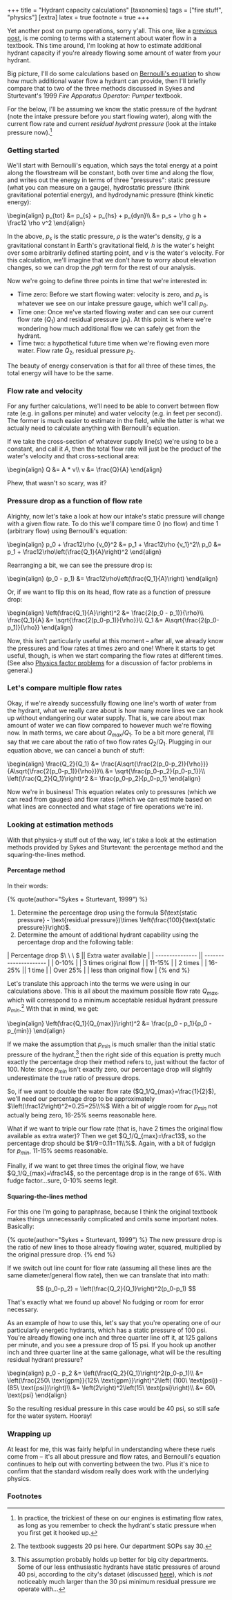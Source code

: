 +++
title = "Hydrant capacity calculations"
[taxonomies]
tags = ["fire stuff", "physics"]
[extra]
latex = true
footnote = true
+++

Yet another post on pump operations, sorry y'all. This one, like a
[previous post](/posts/head-pressure), is me coming to terms with a
statement about water flow in a textbook. This time around, I'm looking at
how to estimate additional hydrant capacity if you're already flowing some
amount of water from your hydrant.

Big picture, I'll do some calculations based on [Bernoulli's
equation](/posts/bernoulli-and-pressure) to show how much additional water
flow a hydrant can provide, then I'll briefly compare that to two of the
three methods discussed in Sykes and Sturtevant's 1999 *Fire Apparatus
Operator: Pumper* textbook.

<!-- more -->

For the below, I'll be assuming we know the static pressure of the hydrant
(note the intake pressure before you start flowing water), along with the
current flow rate and current *residual hydrant pressure* (look at the
intake pressure now).[^1]

### Getting started

We'll start with Bernoulli's equation, which says the total energy at a
point along the flowstream will be constant, both over time and along the
flow, and writes out the energy in terms of three "pressures": static
pressure (what you can measure on a gauge), hydrostatic pressure (think
gravitational potential energy), and hydrodynamic pressure (think kinetic
energy):

\begin{align}
p_{tot} &= p_{s} + p_{hs} + p_{dyn}\\\\
        &= p_s + \rho g h + \frac12 \rho v^2
\end{align}

In the above, $p_s$ is the static pressure, $\rho$ is the water's density,
$g$ is a gravitational constant in Earth's gravitational field, $h$ is the
water's height over some arbitrarily defined starting point, and $v$ is the
water's velocity. For this calculation, we'll imagine that we don't have to
worry about elevation changes, so we can drop the $\rho g h$ term for the
rest of our analysis.

Now we're going to define three points in time that we're interested in: 

* Time zero: Before we start flowing water: velocity is zero, and $p_s$ is
  whatever we see on our intake pressure gauge, which we'll call $p_0$.
* Time one: Once we've started flowing water and can see our current flow
    rate ($Q_1$) and residual pressure ($p_1$). At this point is where
    we're wondering how much additional flow we can safely get from the
    hydrant.
* Time two: a hypothetical future time when we're flowing even more water.
    Flow rate $Q_2$, residual pressure $p_2$.

The beauty of energy conservation is that for all three of these times, the
total energy will have to be the same.

### Flow rate and velocity
For any further calculations, we'll need to be able to convert between flow
rate (e.g. in gallons per minute) and water velocity (e.g. in feet per
second). The former is much easier to estimate in the field, while the
latter is what we actually need to calculate anything with Bernoulli's
equation.

If we take the cross-section of whatever supply line(s) we're
using to be a constant, and call it $A$, then the total flow rate will just
be the product of the water's velocity and that cross-sectional area:

\begin{align}
Q &= A * v\\\\
v &= \frac{Q}{A}
\end{align}

Phew, that wasn't so scary, was it?

### Pressure drop as a function of flow rate
Alrighty, now let's take a look at how our intake's static pressure will
change with a given flow rate. To do this we'll compare time 0 (no flow)
and time 1 (arbitrary flow) using Bernoulli's equation:

\begin{align}
p_0 + \frac12\rho {v_0}^2 &= p_1 + \frac12\rho {v_1}^2\\\\
p_0 &= p_1 + \frac12\rho\left(\frac{Q_1}{A}\right)^2
\end{align}

Rearranging a bit, we can see the pressure drop is:

\begin{align}
(p_0 - p_1) &= \frac12\rho\left(\frac{Q_1}{A}\right)
\end{align}

Or, if we want to flip this on its head, flow rate as a function of
pressure drop:

\begin{align}
\left(\frac{Q_1}{A}\right)^2 &= \frac{2(p_0 - p_1)}{\rho}\\\\
\frac{Q_1}{A} &= \sqrt{\frac{2(p_0-p_1)}{\rho}}\\\\
Q_1 &= A\sqrt{\frac{2(p_0-p_1)}{\rho}}
\end{align}

Now, this isn't particularly useful at this moment – after all, we already
know the pressures and flow rates at times zero and one! Where it starts to
get useful, though, is when we start comparing the flow rates at different
times. (See also [Physics factor problems](/posts/physics-factor-problems/)
for a discussion of factor problems in general.)

### Let's compare multiple flow rates
Okay, if we're already successfully flowing one line's worth of water from
the hydrant, what we really care about is how many more lines we can hook
up without endangering our water supply. That is, we care about max amount
of water we can flow compared to however much we're flowing now. In math
terms, we care about $Q_{max}/Q_1$. To be a bit more general, I'll say that
we care about the ratio of two flow rates $Q_2/Q_1$. Plugging in our
equation above, we can cancel a bunch of stuff:

\begin{align}
\frac{Q_2}{Q_1} &= \frac{A\sqrt{\frac{2(p_0-p_2)}{\rho}}}{A\sqrt{\frac{2(p_0-p_1)}{\rho}}}\\\\
    &= \sqrt{\frac{p_0-p_2}{p_0-p_1}}\\\\
\left(\frac{Q_2}{Q_1}\right)^2 &= \frac{p_0-p_2}{p_0-p_1}
\end{align}

Now we're in business! This equation relates only to pressures (which we
can read from gauges) and flow rates (which we can estimate based on what
lines are connected and what stage of fire operations we're in).

### Looking at estimation methods
With that physics-y stuff out of the way, let's take a look at the
estimation methods provided by Sykes and Sturtevant: the percentage method
and the squaring-the-lines method.

#### Percentage method
In their words:

{% quote(author="Sykes + Sturtevant, 1999") %}
1. Determine the percentage drop using the formula $(\text{static pressure} - \text{residual pressure})\times \left(\frac{100}{\text{static pressure}}\right)$.<br>
2. Determine the amount of additional hydrant capability using the
   percentage drop and the following table:

| Percentage drop $\ \ \ $ || Extra water available |
| --------------- || --------------------- |
| 0-10% | | 3 times original flow |
| 11-15% | | 2 times |
| 16-25%  || 1 time |
| Over 25% | | less than original flow |
{% end %}

Let's translate this approach into the terms we were using in our
calculations above. This is all about the maximum possible flow rate
$Q_{max}$, which will correspond to a minimum acceptable residual hydrant
pressure $p_{min}$.[^2] With that in mind, we get:

\begin{align}
\left(\frac{Q_1}{Q_{max}}\right)^2 &= \frac{p_0 - p_1}{p_0 - p_{min}}
\end{align}

If we make the assumption that $p_{min}$ is much smaller than the initial
static pressure of the hydrant,[^3] then the right side of this equation is
pretty much exactly the percentage drop their method refers to, just
without the factor of 100. Note: since $p_{min}$ isn't exactly zero, our
percentage drop will slightly underestimate the true ratio of pressure
drops.

So, if we want to double the water flow rate ($Q_1/Q_{max}=\frac{1}{2}$),
we'll need our percentage drop to be approximately
$\left(\frac12\right)^2=0.25=25\\%$ With a bit of wiggle room for $p_{min}$
not actually being zero, 16-25% seems reasonable here.

What if we want to triple our flow rate (that is, have 2 times the original
flow available as extra water)? Then we get $Q_1/Q_{max}=\frac13$, so the
percentage drop should be $1/9=0.11=11\\%$. Again, with a bit of fudgign
for $p_{min}$, 11-15% seems reasonable.

Finally, if we want to get three times the original flow, we have
$Q_1/Q_{max}=\frac14$, so the percentage drop is in the range of 6%. With
fudge factor...sure, 0-10% seems legit.

#### Squaring-the-lines method
For this one I'm going to paraphrase, because I think the original textbook
makes things unnecessarily complicated and omits some important notes.
Basically:

{% quote(author="Sykes + Sturtevant, 1999") %}
The new pressure drop is the ratio of new lines to those already flowing
water, squared, multiplied by the original pressure drop.
{% end %}

If we switch out line count for flow rate (assuming all these lines are the
same diameter/general flow rate), then we can translate that into math:

$$
(p_0-p_2) = \left(\frac{Q_2}{Q_1}\right)^2(p_0-p_1)
$$

That's exactly what we found up above! No fudging or room for error
necessary.

As an example of how to use this, let's say that you're operating one of
our particularly energetic hydrants, which has a static pressure of 100
psi. You're already flowing one inch and three quarter line off it, at 125
gallons per minute, and you see a pressure drop of 15 psi. If you hook up
another inch and three quarter line at the same gallonage, what will be the
resulting residual hydrant pressure?

\begin{align}
p_0 - p_2 &= \left(\frac{Q_2}{Q_1}\right)^2(p_0-p_1)\\\\
  &= \left(\frac{250\ \text{gpm}}{125\ \text{gpm}}\right)^2\left(
  (100\ \text{psi}) - (85\ \text{psi})\right)\\\\
  &= \left(2\right)^2\left(15\ \text{psi}\right)\\\\
  &= 60\ \text{psi}
\end{align}

So the resulting residual pressure in this case would be 40 psi, so still
safe for the water system. Hooray!

### Wrapping up
At least for me, this was fairly helpful in understanding where these ruels
come from – it's all about pressure and flow rates, and Bernoulli's
equation continues to help out with converting between the two. Plus it's
nice to confirm that the standard wisdom really does work with the
underlying physics.


### Footnotes

[^1]: In practice, the trickiest of these on our engines is estimating flow
rates, as long as you remember to check the hydrant's static pressure when
you first get it hooked up.

[^2]: The textbook suggests 20 psi here. Our department SOPs say 30.

[^3]: This assumption probably holds up better for big city departments.
  Some of our less enthusiastic hydrants have static pressures of around 40
  psi, according to the city's dataset (discussed
  [here](/posts/spatial-join)), which is *not* noticeably much larger than
  the 30 psi minimum residual pressure we operate with...
